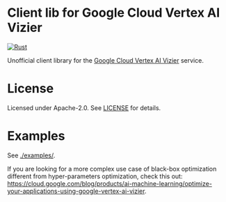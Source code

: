# Client lib for Google Cloud Vertex AI Vizier

[![Rust](https://github.com/ssoudan/gcp-vertex-ai-vizier/actions/workflows/rust.yml/badge.svg)](https://github.com/ssoudan/gcp-vertex-ai-vizier/actions/workflows/rust.yml)

Unofficial client library for the [Google Cloud Vertex AI Vizier](https://cloud.google.com/vertex-ai/docs/vizier/overview)
service.

# License

Licensed under Apache-2.0. See [LICENSE](./LICENSE) for details.

# Examples

See [./examples/](./examples/).

If you are looking for a more complex use case of black-box optimization different from 
hyper-parameters optimization, check this out: 
https://cloud.google.com/blog/products/ai-machine-learning/optimize-your-applications-using-google-vertex-ai-vizier.

